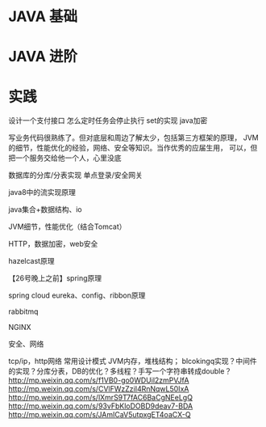 # JAVA 基础

# JAVA 进阶

# 实践


设计一个支付接口
怎么定时任务会停止执行
set的实现
java加密

写业务代码很熟练了。但对底层和周边了解太少，包括第三方框架的原理，
JVM的细节，性能优化的经验，网络、安全等知识。当作优秀的应届生用，
可以，但把一个服务交给他一个人，心里没底

数据库的分库/分表实现
单点登录/安全网关

java8中的流实现原理

java集合+数据结构、io

JVM细节，性能优化（结合Tomcat）

HTTP，数据加密，web安全

hazelcast原理

【26号晚上之前】spring原理

spring cloud eureka、config、ribbon原理

rabbitmq

NGINX

安全、网络

tcp/ip，http网络
常用设计模式
JVM内存，堆栈结构；
blcokingq实现？中间件的实现？分库分表，DB的优化？多线程？手写一个字符串转成double？
http://mp.weixin.qq.com/s/f1VB0-go0WDUil2zmPVJfA
http://mp.weixin.qq.com/s/CVlFWzZziI4RnNqwL50IxA
http://mp.weixin.qq.com/s/lXmrS9T7fAC6BaCgNEeLgQ
http://mp.weixin.qq.com/s/93vFbKloDOBD9deav7-BDA
http://mp.weixin.qq.com/s/JAmICaV5utpxgET4oaCX-Q